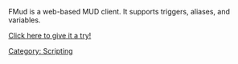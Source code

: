 FMud is a web-based MUD client. It supports triggers, aliases, and
variables.

[Click here to give it a
try!](http://www.outland.org/infusions/mudclient)

[Category: Scripting](Category:_Scripting "wikilink")
